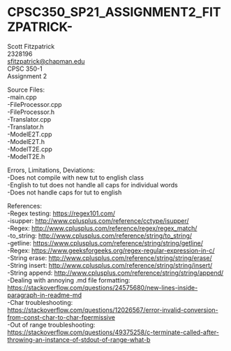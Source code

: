 # CPSC350_SP21_ASSIGNMENT2_FITZPATRICK-  
  
Scott Fitzpatrick  
2328196  
sfitzpatrick@chapman.edu  
CPSC 350-1  
Assignment 2  
  
Source Files:  
-main.cpp  
-FileProcessor.cpp  
-FileProcessor.h  
-Translator.cpp  
-Translator.h  
-ModelE2T.cpp  
-ModelE2T.h  
-ModelT2E.cpp  
-ModelT2E.h  
  
 Errors, Limitations, Deviations:  
-Does not compile with new tut to english class  
-English to tut does not handle all caps for individual words  
-Does not handle caps for tut to english  
  
References:  
-Regex testing: https://regex101.com/  
-isupper: http://www.cplusplus.com/reference/cctype/isupper/  
-Regex: http://www.cplusplus.com/reference/regex/regex_match/  
-to_string: http://www.cplusplus.com/reference/string/to_string/  
-getline: https://www.cplusplus.com/reference/string/string/getline/  
-Regex: https://www.geeksforgeeks.org/regex-regular-expression-in-c/  
-String erase: http://www.cplusplus.com/reference/string/string/erase/  
-String insert: http://www.cplusplus.com/reference/string/string/insert/  
-String append: http://www.cplusplus.com/reference/string/string/append/  
-Dealing with annoying .md file formatting: https://stackoverflow.com/questions/24575680/new-lines-inside-paragraph-in-readme-md  
-Char troubleshooting: https://stackoverflow.com/questions/12026567/error-invalid-conversion-from-const-char-to-char-fpermissive  
-Out of range troubleshooting: https://stackoverflow.com/questions/49375258/c-terminate-called-after-throwing-an-instance-of-stdout-of-range-what-b  
